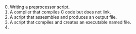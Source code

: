 0. Writing a preprocessor script.
1. A compiler that compiles C code but does not link.
2. A script that assesmbles and produces an output file.
3. A script that compiles and creates an executable named file.
4. 
